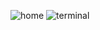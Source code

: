 ![home](https://github.com/user-attachments/assets/221866ec-a380-4653-ba01-7edc103c09f3)
![terminal](https://github.com/user-attachments/assets/c3a600ab-80ec-4f05-8d09-c4e839572bb4)
